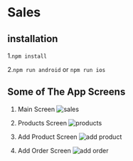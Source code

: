# Sales

## installation

1.`npm install`

2.`npm run android` or `npm run ios`

## Some of The App Screens

1. Main Screen
![sales](https://user-images.githubusercontent.com/25673946/90173355-3f9b4b00-dd9c-11ea-8a49-453b4c6ecbe0.png)


2. Products Screen
![products](https://user-images.githubusercontent.com/25673946/90173473-65c0eb00-dd9c-11ea-8796-da5c0cb859c8.png)


3. Add Product Screen
![add product](https://user-images.githubusercontent.com/25673946/90173474-65c0eb00-dd9c-11ea-823f-88362cd2fb56.png)


4. Add Order Screen
![add order](https://user-images.githubusercontent.com/25673946/90173470-648fbe00-dd9c-11ea-9a73-acea12263209.png)

